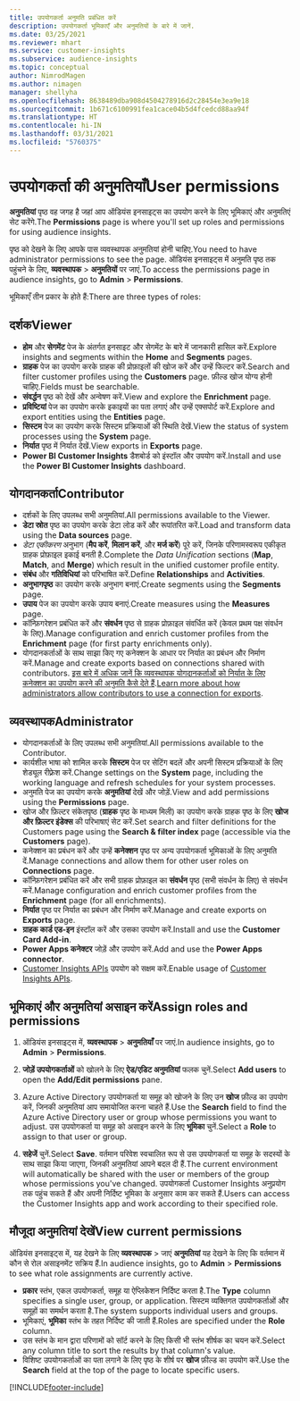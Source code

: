 ```yaml
---
title: उपयोगकर्ता अनुमति प्रबंधित करें
description: उपयोगकर्ता भूमिकाएँ और अनुमतियों के बारे में जानें.
ms.date: 03/25/2021
ms.reviewer: mhart
ms.service: customer-insights
ms.subservice: audience-insights
ms.topic: conceptual
author: NimrodMagen
ms.author: nimagen
manager: shellyha
ms.openlocfilehash: 8638489dba908d4504278916d2c28454e3ea9e18
ms.sourcegitcommit: 1b671c6100991fea1cace04b5d4fcedcd88aa94f
ms.translationtype: HT
ms.contentlocale: hi-IN
ms.lasthandoff: 03/31/2021
ms.locfileid: "5760375"
---
```

# <a name="user-permissions"></a><span data-ttu-id="5cf91-103">उपयोगकर्ता की अनुमतियाँ</span><span class="sxs-lookup"><span data-stu-id="5cf91-103">User permissions</span></span>

<span data-ttu-id="5cf91-104">**अनुमतियां** पृष्ठ वह जगह है जहां आप ऑडियंस इनसाइट्स का उपयोग करने के लिए भूमिकाएं और अनुमतिएं सेट करेंगे.</span><span class="sxs-lookup"><span data-stu-id="5cf91-104">The **Permissions** page is where you'll set up roles and permissions for using audience insights.</span></span>

<span data-ttu-id="5cf91-105">पृष्ठ को देखने के लिए आपके पास व्यवस्थापक अनुमतियां होनी चाहिए.</span><span class="sxs-lookup"><span data-stu-id="5cf91-105">You need to have administrator permissions to see the page.</span></span> <span data-ttu-id="5cf91-106">ऑडियंस इनसाइट्स में अनुमति पृष्ठ तक पहुंचने के लिए, **व्यवस्थापक** > **अनुमतियों** पर जाएं.</span><span class="sxs-lookup"><span data-stu-id="5cf91-106">To access the permissions page in audience insights, go to **Admin** > **Permissions**.</span></span>

<span data-ttu-id="5cf91-107">भूमिकाएँ तीन प्रकार के होते हैं:</span><span class="sxs-lookup"><span data-stu-id="5cf91-107">There are three types of roles:</span></span>

## <a name="viewer"></a><span data-ttu-id="5cf91-108">दर्शक</span><span class="sxs-lookup"><span data-stu-id="5cf91-108">Viewer</span></span>

- <span data-ttu-id="5cf91-109">**होम** और **सेगमेंट** पेज के अंतर्गत इनसाइट और सेगमेंट के बारे में जानकारी हासिल करें.</span><span class="sxs-lookup"><span data-stu-id="5cf91-109">Explore insights and segments within the **Home** and **Segments** pages.</span></span>
- <span data-ttu-id="5cf91-110">**ग्राहक** पेज का उपयोग करके ग्राहक की प्रोफ़ाइलों की खोज करें और उन्हें फिल्टर करें.</span><span class="sxs-lookup"><span data-stu-id="5cf91-110">Search and filter customer profiles using the **Customers** page.</span></span> <span data-ttu-id="5cf91-111">फ़ील्ड खोज योग्य होनी चाहिए.</span><span class="sxs-lookup"><span data-stu-id="5cf91-111">Fields must be searchable.</span></span>
- <span data-ttu-id="5cf91-112">**संवर्द्धन** पृष्ठ को देखें और अन्वेषण करें.</span><span class="sxs-lookup"><span data-stu-id="5cf91-112">View and explore the **Enrichment** page.</span></span>
- <span data-ttu-id="5cf91-113">**प्रविष्टियां** पेज का उपयोग करके इकाइयों का पता लगाएं और उन्हें एक्सपोर्ट करें.</span><span class="sxs-lookup"><span data-stu-id="5cf91-113">Explore and export entities using the **Entities** page.</span></span>
- <span data-ttu-id="5cf91-114">**सिस्टम** पेज का उपयोग करके सिस्टम प्रक्रियाओं की स्थिति देखें.</span><span class="sxs-lookup"><span data-stu-id="5cf91-114">View the status of system processes  using the **System** page.</span></span>
- <span data-ttu-id="5cf91-115">**निर्यात** पृष्ठ में निर्यात देखें.</span><span class="sxs-lookup"><span data-stu-id="5cf91-115">View exports in **Exports** page.</span></span>
- <span data-ttu-id="5cf91-116">**Power BI Customer Insights** डैशबोर्ड को इंस्टॉल और उपयोग करें.</span><span class="sxs-lookup"><span data-stu-id="5cf91-116">Install and use the **Power BI Customer Insights** dashboard.</span></span>

## <a name="contributor"></a><span data-ttu-id="5cf91-117">योगदानकर्ता</span><span class="sxs-lookup"><span data-stu-id="5cf91-117">Contributor</span></span>

- <span data-ttu-id="5cf91-118">दर्शकों के लिए उपलब्ध सभी अनुमतियां.</span><span class="sxs-lookup"><span data-stu-id="5cf91-118">All permissions available to the Viewer.</span></span>
- <span data-ttu-id="5cf91-119">**डेटा स्रोत** पृष्ठ का उपयोग करके डेटा लोड करें और रूपांतरित करें.</span><span class="sxs-lookup"><span data-stu-id="5cf91-119">Load and transform data using the **Data sources** page.</span></span>
- <span data-ttu-id="5cf91-120">*डेटा एकीकरण* अनुभाग (**मैप करें**, **मिलान करें**, और **मर्ज करें**) पूरे करें, जिनके परिणामस्वरूप एकीकृत ग्राहक प्रोफ़ाइल इकाई बनती है.</span><span class="sxs-lookup"><span data-stu-id="5cf91-120">Complete the *Data Unification* sections (**Map**, **Match**, and **Merge**) which result in the unified customer profile entity.</span></span>
- <span data-ttu-id="5cf91-121">**संबंध** और **गतिविधियां** को परिभाषित करें.</span><span class="sxs-lookup"><span data-stu-id="5cf91-121">Define **Relationships** and **Activities**.</span></span>
- <span data-ttu-id="5cf91-122">**अनुभागपृष्ठ** का उपयोग करके अनुभाग बनाएं.</span><span class="sxs-lookup"><span data-stu-id="5cf91-122">Create segments using the **Segments** page.</span></span>
- <span data-ttu-id="5cf91-123">**उपाय** पेज का उपयोग करके उपाय बनाएं.</span><span class="sxs-lookup"><span data-stu-id="5cf91-123">Create measures using the **Measures** page.</span></span>
- <span data-ttu-id="5cf91-124">कॉन्फ़िगरेशन प्रबंधित करें और **संवर्धन** पृष्ठ से ग्राहक प्रोफ़ाइल संवर्धित करें (केवल प्रथम पक्ष संवर्धन के लिए).</span><span class="sxs-lookup"><span data-stu-id="5cf91-124">Manage configuration and enrich customer profiles from the **Enrichment** page (for first party enrichments only).</span></span>
- <span data-ttu-id="5cf91-125">योगदानकर्ताओं के साथ साझा किए गए कनेक्शन के आधार पर निर्यात का प्रबंधन और निर्माण करें.</span><span class="sxs-lookup"><span data-stu-id="5cf91-125">Manage and create exports based on connections shared with contributors.</span></span> <span data-ttu-id="5cf91-126">[इस बारे में अधिक जानें कि व्यवस्थापक योगदानकर्ताओं को निर्यात के लिए कनेक्शन का उपयोग करने की अनुमति कैसे देते हैं](connections.md#allow-contributors-to-use-a-connection-for-exports).</span><span class="sxs-lookup"><span data-stu-id="5cf91-126">[Learn more about how administrators allow contributors to use a connection for exports](connections.md#allow-contributors-to-use-a-connection-for-exports).</span></span>

## <a name="administrator"></a><span data-ttu-id="5cf91-127">व्यवस्थापक</span><span class="sxs-lookup"><span data-stu-id="5cf91-127">Administrator</span></span>

- <span data-ttu-id="5cf91-128">योगदानकर्ताओं के लिए उपलब्ध सभी अनुमतियां.</span><span class="sxs-lookup"><span data-stu-id="5cf91-128">All permissions available to the Contributor.</span></span>
- <span data-ttu-id="5cf91-129">कार्यशील भाषा को शामिल करके **सिस्टम** पेज पर सेटिंग बदलें और अपनी सिस्टम प्रक्रियाओं के लिए शेड्यूल रीफ़्रेश करें.</span><span class="sxs-lookup"><span data-stu-id="5cf91-129">Change settings on the **System** page, including the working language and refresh schedules for your system processes.</span></span>
- <span data-ttu-id="5cf91-130">अनुमति पेज का उपयोग करके **अनुमतियां** देखें और जोड़ें.</span><span class="sxs-lookup"><span data-stu-id="5cf91-130">View and add permissions using the **Permissions** page.</span></span>
- <span data-ttu-id="5cf91-131">खोज और फ़िल्टर संकेतपृष्ठ (**ग्राहक** पृष्ठ के माध्यम मिली) का उपयोग करके ग्राहक पृष्ठ के लिए **खोज और फ़िल्टर इंडेक्स** की परिभाषाएं सेट करें.</span><span class="sxs-lookup"><span data-stu-id="5cf91-131">Set search and filter definitions for the Customers page using the **Search & filter index** page (accessible via the **Customers** page).</span></span>
- <span data-ttu-id="5cf91-132">कनेक्शन का प्रबंधन करें और उन्हें **कनेक्शन** पृष्ठ पर अन्य उपयोगकर्ता भूमिकाओं के लिए अनुमति दें.</span><span class="sxs-lookup"><span data-stu-id="5cf91-132">Manage connections and allow them for other user roles on **Connections** page.</span></span>
- <span data-ttu-id="5cf91-133">कॉन्फ़िगरेशन प्रबंधित करें और सभी ग्राहक प्रोफ़ाइल का **संवर्धन** पृष्ठ (सभी संवर्धन के लिए) से संवर्धन करें.</span><span class="sxs-lookup"><span data-stu-id="5cf91-133">Manage configuration and enrich customer profiles from the **Enrichment** page (for all enrichments).</span></span>
- <span data-ttu-id="5cf91-134">**निर्यात** पृष्ठ पर निर्यात का प्रबंधन और निर्माण करें.</span><span class="sxs-lookup"><span data-stu-id="5cf91-134">Manage and create exports on **Exports** page.</span></span>
- <span data-ttu-id="5cf91-135">**ग्राहक कार्ड एड-इन** इंस्टॉल करें और उसका उपयोग करें.</span><span class="sxs-lookup"><span data-stu-id="5cf91-135">Install and use the **Customer Card Add-in**.</span></span>
- <span data-ttu-id="5cf91-136">**Power Apps कनेक्टर** जोड़ें और उपयोग करें.</span><span class="sxs-lookup"><span data-stu-id="5cf91-136">Add and use the **Power Apps connector**.</span></span>
- <span data-ttu-id="5cf91-137">[Customer Insights APIs](apis.md) उपयोग को सक्षम करें.</span><span class="sxs-lookup"><span data-stu-id="5cf91-137">Enable usage of [Customer Insights APIs](apis.md).</span></span>

## <a name="assign-roles-and-permissions"></a><span data-ttu-id="5cf91-138">भूमिकाएं और अनुमतियां असाइन करें</span><span class="sxs-lookup"><span data-stu-id="5cf91-138">Assign roles and permissions</span></span>

1. <span data-ttu-id="5cf91-139">ऑडियंस इनसाइट्स में, **व्यवस्थापक** > **अनुमतियाँ** पर जाएं.</span><span class="sxs-lookup"><span data-stu-id="5cf91-139">In audience insights, go to **Admin** > **Permissions**.</span></span>

1. <span data-ttu-id="5cf91-140">**जोड़ें उपयोगकर्ताओं** को खोलने के लिए **ऐड/एडिट अनुमतियां** फलक चुनें.</span><span class="sxs-lookup"><span data-stu-id="5cf91-140">Select **Add users** to open the **Add/Edit permissions** pane.</span></span>

1. <span data-ttu-id="5cf91-141">Azure Active Directory उपयोगकर्ता या समूह को खोजने के लिए उन **खोज** फ़ील्ड का उपयोग करें, जिनकी अनुमतियां आप समायोजित करना चाहते हैं.</span><span class="sxs-lookup"><span data-stu-id="5cf91-141">Use the **Search** field to find the Azure Active Directory user or group whose permissions you want to adjust.</span></span> <span data-ttu-id="5cf91-142">उस उपयोगकर्ता या समूह को असाइन करने के लिए **भूमिका** चुनें.</span><span class="sxs-lookup"><span data-stu-id="5cf91-142">Select a **Role** to assign to that user or group.</span></span>

1. <span data-ttu-id="5cf91-143">**सहेजें** चुनें.</span><span class="sxs-lookup"><span data-stu-id="5cf91-143">Select **Save**.</span></span> <span data-ttu-id="5cf91-144">वर्तमान परिवेश स्वचालित रूप से उस उपयोगकर्ता या समूह के सदस्यों के साथ साझा किया जाएगा, जिनकी अनुमतियां आपने बदल दी हैं.</span><span class="sxs-lookup"><span data-stu-id="5cf91-144">The current environment will automatically be shared with the user or members of the group whose permissions you've changed.</span></span> <span data-ttu-id="5cf91-145">उपयोगकर्ता Customer Insights अनुप्रयोग तक पहुंच सकते हैं और अपनी निर्दिष्ट भूमिका के अनुसार काम कर सकते हैं.</span><span class="sxs-lookup"><span data-stu-id="5cf91-145">Users can access the Customer Insights app and work according to their specified role.</span></span>

## <a name="view-current-permissions"></a><span data-ttu-id="5cf91-146">मौजूदा अनुमतियां देखें</span><span class="sxs-lookup"><span data-stu-id="5cf91-146">View current permissions</span></span>

<span data-ttu-id="5cf91-147">ऑडियंस इनसाइट्स में, यह देखने के लिए **व्यवस्थापक** > जाएं **अनुमतियां** यह देखने के लिए कि वर्तमान में कौन से रोल असाइनमेंट सक्रिय हैं.</span><span class="sxs-lookup"><span data-stu-id="5cf91-147">In audience insights, go to **Admin** > **Permissions** to see what role assignments are currently active.</span></span>

- <span data-ttu-id="5cf91-148">**प्रकार** स्तंभ, एकल उपयोगकर्ता, समूह या ऐप्लिकेशन निर्दिष्ट करता है.</span><span class="sxs-lookup"><span data-stu-id="5cf91-148">The **Type** column specifies a single user, group, or application.</span></span> <span data-ttu-id="5cf91-149">सिस्टम व्यक्तिगत उपयोगकर्ताओं और समूहों का समर्थन करता है.</span><span class="sxs-lookup"><span data-stu-id="5cf91-149">The system supports individual users and groups.</span></span>
- <span data-ttu-id="5cf91-150">भूमिकाएं, **भूमिका** स्तंभ के तहत निर्दिष्ट की जाती हैं.</span><span class="sxs-lookup"><span data-stu-id="5cf91-150">Roles are specified under the **Role** column.</span></span>
- <span data-ttu-id="5cf91-151">उस स्तंभ के मान द्वारा परिणामों को सॉर्ट करने के लिए किसी भी स्तंभ शीर्षक का चयन करें.</span><span class="sxs-lookup"><span data-stu-id="5cf91-151">Select any column title to sort the results by that column's value.</span></span>
- <span data-ttu-id="5cf91-152">विशिष्ट उपयोगकर्ताओं का पता लगाने के लिए पृष्ठ के शीर्ष पर **खोज** फ़ील्ड का उपयोग करें.</span><span class="sxs-lookup"><span data-stu-id="5cf91-152">Use the **Search** field at the top of the page to locate specific users.</span></span>


[!INCLUDE[footer-include](../includes/footer-banner.md)]
